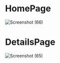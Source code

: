 # HomePage

![Screenshot (66)](https://user-images.githubusercontent.com/75485524/101175907-c5a11180-366b-11eb-90a4-1f00b8286f91.png)

# DetailsPage

![Screenshot (65)](https://user-images.githubusercontent.com/75485524/101175902-c5087b00-366b-11eb-89bf-c33c9e5ce4c7.png)





